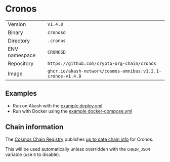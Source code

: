 # Cronos

| | |
|---|---|
|Version|`v1.4.0`|
|Binary|`cronosd`|
|Directory|`.cronos`|
|ENV namespace|`CRONOSD`|
|Repository|`https://github.com/crypto-org-chain/cronos`|
|Image|`ghcr.io/akash-network/cosmos-omnibus:v1.2.1-cronos-v1.4.0`|

## Examples

- Run on Akash with the [example deploy.yml](./deploy.yml)
- Run with Docker using the [example docker-compose.yml](./docker-compose.yml)

## Chain information

The [Cosmos Chain Registry](https://github.com/cosmos/chain-registry) publishes [up to date chain info](https://raw.githubusercontent.com/cosmos/chain-registry/master/cronos/chain.json) for Cronos.

This will be used automatically unless overridden with the `CHAIN_JSON` variable (use `0` to disable).
